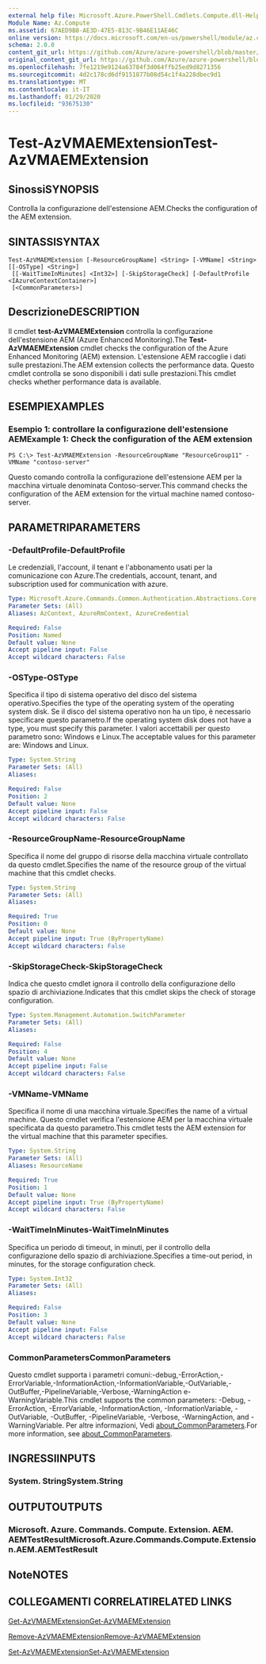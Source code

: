 ```yaml
---
external help file: Microsoft.Azure.PowerShell.Cmdlets.Compute.dll-Help.xml
Module Name: Az.Compute
ms.assetid: 67AED9B8-AE3D-47E5-813C-9B46E11AE46C
online version: https://docs.microsoft.com/en-us/powershell/module/az.compute/test-azvmaemextension
schema: 2.0.0
content_git_url: https://github.com/Azure/azure-powershell/blob/master/src/Compute/Compute/help/Test-AzVMAEMExtension.md
original_content_git_url: https://github.com/Azure/azure-powershell/blob/master/src/Compute/Compute/help/Test-AzVMAEMExtension.md
ms.openlocfilehash: 7fe1219e9124a63784f3d064ffb25ed9d8271356
ms.sourcegitcommit: 4d2c178cd6df9151877b08d54c1f4a228dbec9d1
ms.translationtype: MT
ms.contentlocale: it-IT
ms.lasthandoff: 01/29/2020
ms.locfileid: "93675130"
---
```

# <span data-ttu-id="31b91-101">Test-AzVMAEMExtension</span><span class="sxs-lookup"><span data-stu-id="31b91-101">Test-AzVMAEMExtension</span></span>

## <span data-ttu-id="31b91-102">Sinossi</span><span class="sxs-lookup"><span data-stu-id="31b91-102">SYNOPSIS</span></span>
<span data-ttu-id="31b91-103">Controlla la configurazione dell'estensione AEM.</span><span class="sxs-lookup"><span data-stu-id="31b91-103">Checks the configuration of the AEM extension.</span></span>

## <span data-ttu-id="31b91-104">SINTASSI</span><span class="sxs-lookup"><span data-stu-id="31b91-104">SYNTAX</span></span>

```
Test-AzVMAEMExtension [-ResourceGroupName] <String> [-VMName] <String> [[-OSType] <String>]
 [[-WaitTimeInMinutes] <Int32>] [-SkipStorageCheck] [-DefaultProfile <IAzureContextContainer>]
 [<CommonParameters>]
```

## <span data-ttu-id="31b91-105">Descrizione</span><span class="sxs-lookup"><span data-stu-id="31b91-105">DESCRIPTION</span></span>
<span data-ttu-id="31b91-106">Il cmdlet **test-AzVMAEMExtension** controlla la configurazione dell'estensione AEM (Azure Enhanced Monitoring).</span><span class="sxs-lookup"><span data-stu-id="31b91-106">The **Test-AzVMAEMExtension** cmdlet checks the configuration of the Azure Enhanced Monitoring (AEM) extension.</span></span>
<span data-ttu-id="31b91-107">L'estensione AEM raccoglie i dati sulle prestazioni.</span><span class="sxs-lookup"><span data-stu-id="31b91-107">The AEM extension collects the performance data.</span></span>
<span data-ttu-id="31b91-108">Questo cmdlet controlla se sono disponibili i dati sulle prestazioni.</span><span class="sxs-lookup"><span data-stu-id="31b91-108">This cmdlet checks whether performance data is available.</span></span>

## <span data-ttu-id="31b91-109">ESEMPI</span><span class="sxs-lookup"><span data-stu-id="31b91-109">EXAMPLES</span></span>

### <span data-ttu-id="31b91-110">Esempio 1: controllare la configurazione dell'estensione AEM</span><span class="sxs-lookup"><span data-stu-id="31b91-110">Example 1: Check the configuration of the AEM extension</span></span>
```
PS C:\> Test-AzVMAEMExtension -ResourceGroupName "ResourceGroup11" -VMName "contoso-server"
```

<span data-ttu-id="31b91-111">Questo comando controlla la configurazione dell'estensione AEM per la macchina virtuale denominata Contoso-server.</span><span class="sxs-lookup"><span data-stu-id="31b91-111">This command checks the configuration of the AEM extension for the virtual machine named contoso-server.</span></span>

## <span data-ttu-id="31b91-112">PARAMETRI</span><span class="sxs-lookup"><span data-stu-id="31b91-112">PARAMETERS</span></span>

### <span data-ttu-id="31b91-113">-DefaultProfile</span><span class="sxs-lookup"><span data-stu-id="31b91-113">-DefaultProfile</span></span>
<span data-ttu-id="31b91-114">Le credenziali, l'account, il tenant e l'abbonamento usati per la comunicazione con Azure.</span><span class="sxs-lookup"><span data-stu-id="31b91-114">The credentials, account, tenant, and subscription used for communication with azure.</span></span>

```yaml
Type: Microsoft.Azure.Commands.Common.Authentication.Abstractions.Core.IAzureContextContainer
Parameter Sets: (All)
Aliases: AzContext, AzureRmContext, AzureCredential

Required: False
Position: Named
Default value: None
Accept pipeline input: False
Accept wildcard characters: False
```

### <span data-ttu-id="31b91-115">-OSType</span><span class="sxs-lookup"><span data-stu-id="31b91-115">-OSType</span></span>
<span data-ttu-id="31b91-116">Specifica il tipo di sistema operativo del disco del sistema operativo.</span><span class="sxs-lookup"><span data-stu-id="31b91-116">Specifies the type of the operating system of the operating system disk.</span></span>
<span data-ttu-id="31b91-117">Se il disco del sistema operativo non ha un tipo, è necessario specificare questo parametro.</span><span class="sxs-lookup"><span data-stu-id="31b91-117">If the operating system disk does not have a type, you must specify this parameter.</span></span>
<span data-ttu-id="31b91-118">I valori accettabili per questo parametro sono: Windows e Linux.</span><span class="sxs-lookup"><span data-stu-id="31b91-118">The acceptable values for this parameter are: Windows and Linux.</span></span>

```yaml
Type: System.String
Parameter Sets: (All)
Aliases:

Required: False
Position: 2
Default value: None
Accept pipeline input: False
Accept wildcard characters: False
```

### <span data-ttu-id="31b91-119">-ResourceGroupName</span><span class="sxs-lookup"><span data-stu-id="31b91-119">-ResourceGroupName</span></span>
<span data-ttu-id="31b91-120">Specifica il nome del gruppo di risorse della macchina virtuale controllato da questo cmdlet.</span><span class="sxs-lookup"><span data-stu-id="31b91-120">Specifies the name of the resource group of the virtual machine that this cmdlet checks.</span></span>

```yaml
Type: System.String
Parameter Sets: (All)
Aliases:

Required: True
Position: 0
Default value: None
Accept pipeline input: True (ByPropertyName)
Accept wildcard characters: False
```

### <span data-ttu-id="31b91-121">-SkipStorageCheck</span><span class="sxs-lookup"><span data-stu-id="31b91-121">-SkipStorageCheck</span></span>
<span data-ttu-id="31b91-122">Indica che questo cmdlet ignora il controllo della configurazione dello spazio di archiviazione.</span><span class="sxs-lookup"><span data-stu-id="31b91-122">Indicates that this cmdlet skips the check of storage configuration.</span></span>

```yaml
Type: System.Management.Automation.SwitchParameter
Parameter Sets: (All)
Aliases:

Required: False
Position: 4
Default value: None
Accept pipeline input: False
Accept wildcard characters: False
```

### <span data-ttu-id="31b91-123">-VMName</span><span class="sxs-lookup"><span data-stu-id="31b91-123">-VMName</span></span>
<span data-ttu-id="31b91-124">Specifica il nome di una macchina virtuale.</span><span class="sxs-lookup"><span data-stu-id="31b91-124">Specifies the name of a virtual machine.</span></span>
<span data-ttu-id="31b91-125">Questo cmdlet verifica l'estensione AEM per la macchina virtuale specificata da questo parametro.</span><span class="sxs-lookup"><span data-stu-id="31b91-125">This cmdlet tests the AEM extension for the virtual machine that this parameter specifies.</span></span>

```yaml
Type: System.String
Parameter Sets: (All)
Aliases: ResourceName

Required: True
Position: 1
Default value: None
Accept pipeline input: True (ByPropertyName)
Accept wildcard characters: False
```

### <span data-ttu-id="31b91-126">-WaitTimeInMinutes</span><span class="sxs-lookup"><span data-stu-id="31b91-126">-WaitTimeInMinutes</span></span>
<span data-ttu-id="31b91-127">Specifica un periodo di timeout, in minuti, per il controllo della configurazione dello spazio di archiviazione.</span><span class="sxs-lookup"><span data-stu-id="31b91-127">Specifies a time-out period, in minutes, for the storage configuration check.</span></span>

```yaml
Type: System.Int32
Parameter Sets: (All)
Aliases:

Required: False
Position: 3
Default value: None
Accept pipeline input: False
Accept wildcard characters: False
```

### <span data-ttu-id="31b91-128">CommonParameters</span><span class="sxs-lookup"><span data-stu-id="31b91-128">CommonParameters</span></span>
<span data-ttu-id="31b91-129">Questo cmdlet supporta i parametri comuni:-debug,-ErrorAction,-ErrorVariable,-InformationAction,-InformationVariable,-OutVariable,-OutBuffer,-PipelineVariable,-Verbose,-WarningAction e-WarningVariable.</span><span class="sxs-lookup"><span data-stu-id="31b91-129">This cmdlet supports the common parameters: -Debug, -ErrorAction, -ErrorVariable, -InformationAction, -InformationVariable, -OutVariable, -OutBuffer, -PipelineVariable, -Verbose, -WarningAction, and -WarningVariable.</span></span> <span data-ttu-id="31b91-130">Per altre informazioni, Vedi [about_CommonParameters](https://go.microsoft.com/fwlink/?LinkID=113216).</span><span class="sxs-lookup"><span data-stu-id="31b91-130">For more information, see [about_CommonParameters](https://go.microsoft.com/fwlink/?LinkID=113216).</span></span>

## <span data-ttu-id="31b91-131">INGRESSI</span><span class="sxs-lookup"><span data-stu-id="31b91-131">INPUTS</span></span>

### <span data-ttu-id="31b91-132">System. String</span><span class="sxs-lookup"><span data-stu-id="31b91-132">System.String</span></span>

## <span data-ttu-id="31b91-133">OUTPUT</span><span class="sxs-lookup"><span data-stu-id="31b91-133">OUTPUTS</span></span>

### <span data-ttu-id="31b91-134">Microsoft. Azure. Commands. Compute. Extension. AEM. AEMTestResult</span><span class="sxs-lookup"><span data-stu-id="31b91-134">Microsoft.Azure.Commands.Compute.Extension.AEM.AEMTestResult</span></span>

## <span data-ttu-id="31b91-135">Note</span><span class="sxs-lookup"><span data-stu-id="31b91-135">NOTES</span></span>

## <span data-ttu-id="31b91-136">COLLEGAMENTI CORRELATI</span><span class="sxs-lookup"><span data-stu-id="31b91-136">RELATED LINKS</span></span>

[<span data-ttu-id="31b91-137">Get-AzVMAEMExtension</span><span class="sxs-lookup"><span data-stu-id="31b91-137">Get-AzVMAEMExtension</span></span>](./Get-AzVMAEMExtension.md)

[<span data-ttu-id="31b91-138">Remove-AzVMAEMExtension</span><span class="sxs-lookup"><span data-stu-id="31b91-138">Remove-AzVMAEMExtension</span></span>](./Remove-AzVMAEMExtension.md)

[<span data-ttu-id="31b91-139">Set-AzVMAEMExtension</span><span class="sxs-lookup"><span data-stu-id="31b91-139">Set-AzVMAEMExtension</span></span>](./Set-AzVMAEMExtension.md)


